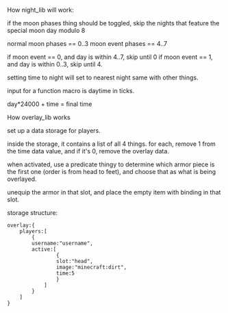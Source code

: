 

How night_lib will work:


if the moon phases thing should be toggled, skip the nights that feature the special moon
day modulo 8

normal moon phases == 0..3
moon event phases == 4..7

if moon event == 0, and day is within 4..7, skip until 0
if moon event == 1, and day is within 0..3, skip until 4.

setting time to night will set to nearest night
same with other things.

input for a function macro is daytime in ticks.

day\*24000 + time = final time



How overlay_lib works


set up a data storage for players.

inside the storage, it contains a list of all 4 things. for each, remove 1 from the time data value, and if it's 0, remove the overlay data.

when activated, use a predicate thingy to determine which armor piece is the first one (order is from head to feet), and choose that as what is being overlayed.

unequip the armor in that slot, and place the empty item with binding in that slot.


storage structure:

```
overlay:{
	players:[
		{
		username:"username",
		active:[
				{
				slot:"head",
				image:"minecraft:dirt",
				time:5
				}
			]
		}
	]
}
```